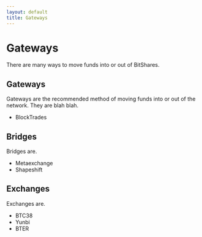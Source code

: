 ```yaml
---
layout: default
title: Gateways
---
```


# Gateways
There are many ways to move funds into or out of BitShares.

## Gateways
Gateways are the recommended method of moving funds into or out of the network. They are blah blah.

- BlockTrades

## Bridges
Bridges are.

- Metaexchange
- Shapeshift

## Exchanges
Exchanges are.

- BTC38
- Yunbi
- BTER
